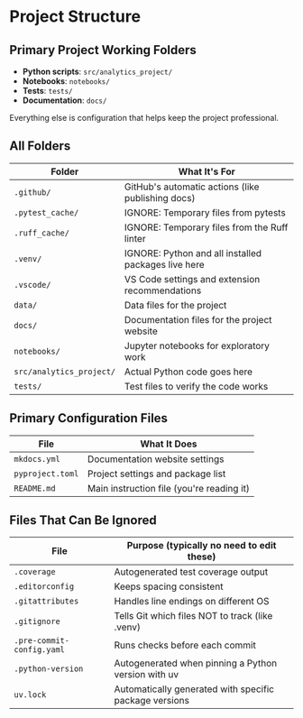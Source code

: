 # Project Structure

## Primary Project Working Folders

- **Python scripts**: `src/analytics_project/`
- **Notebooks**: `notebooks/`
- **Tests**: `tests/`
- **Documentation**: `docs/`

Everything else is configuration that helps keep the project professional.

## All Folders

| Folder                   | What It's For                                       |
| ------------------------ | --------------------------------------------------- |
| `.github/`               | GitHub's automatic actions (like publishing docs)   |
| `.pytest_cache/`         | IGNORE: Temporary files from pytests                |
| `.ruff_cache/`           | IGNORE: Temporary files from the Ruff linter        |
| `.venv/`                 | IGNORE: Python and all installed packages live here |
| `.vscode/`               | VS Code settings and extension recommendations      |
| `data/`                  | Data files for the project                          |
| `docs/`                  | Documentation files for the project website         |
| `notebooks/`             | Jupyter notebooks for exploratory work              |
| `src/analytics_project/` | Actual Python code goes here                        |
| `tests/`                 | Test files to verify the code works                 |

## Primary Configuration Files

| File             | What It Does                                  |
| ---------------- | --------------------------------------------- |
| `mkdocs.yml`     | Documentation website settings                |
| `pyproject.toml` | Project settings and package list        |
| `README.md`      | Main instruction file (you're reading it) |

## Files That Can Be Ignored

| File                      | Purpose (typically no need to edit these)                     |
| ------------------------- | ------------------------------------------------------ |
| `.coverage`               | Autogenerated test coverage output                     |
| `.editorconfig`           | Keeps spacing consistent                               |
| `.gitattributes`          | Handles line endings on different OS                   |
| `.gitignore`              | Tells Git which files NOT to track (like .venv)        |
| `.pre-commit-config.yaml` | Runs checks before each commit                         |
| `.python-version`         | Autogenerated when pinning a Python version with uv    |
| `uv.lock`                 | Automatically generated with specific package versions |
